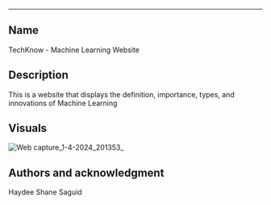 
***
## Name
TechKnow - Machine Learning Website

## Description
This is a website that displays the definition, importance, types, and innovations of Machine Learning

## Visuals
![Web capture_1-4-2024_201353_](https://github.com/Yahds/machine-learning/assets/137850019/8af40fc8-2dbc-474f-862d-913346abd5b9)

## Authors and acknowledgment
Haydee Shane Saguid
